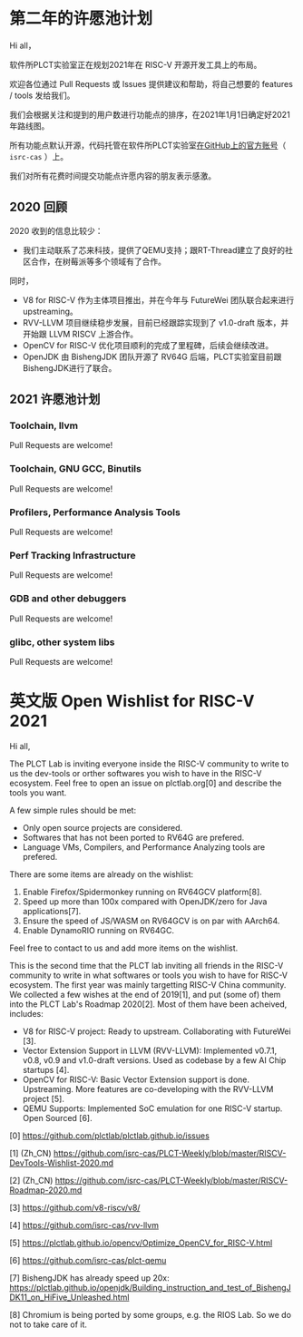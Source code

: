 # 第二年的许愿池计划

Hi all，

软件所PLCT实验室正在规划2021年在 RISC-V 开源开发工具上的布局。

欢迎各位通过 Pull Requests 或 Issues 提供建议和帮助，将自己想要的 features / tools 发给我们。

我们会根据关注和提到的用户数进行功能点的排序，在2021年1月1日确定好2021年路线图。

所有功能点默认开源，代码托管在软件所PLCT实验室[在GitHub上的官方账号](https://github.com/isrc-cas)（ `isrc-cas` ）上。

我们对所有花费时间提交功能点许愿内容的朋友表示感激。

## 2020 回顾

2020 收到的信息比较少：
* 我们主动联系了芯来科技，提供了QEMU支持；跟RT-Thread建立了良好的社区合作，在树莓派等多个领域有了合作。

同时，
* V8 for RISC-V 作为主体项目推出，并在今年与 FutureWei 团队联合起来进行 upstreaming。
* RVV-LLVM 项目继续稳步发展，目前已经跟踪实现到了 v1.0-draft 版本，并开始跟 LLVM RISCV 上游合作。
* OpenCV for RISC-V 优化项目顺利的完成了里程碑，后续会继续改进。
* OpenJDK 由 BishengJDK 团队开源了 RV64G 后端，PLCT实验室目前跟BishengJDK进行了联合。

## 2021 许愿池计划


### Toolchain, llvm

Pull Requests are welcome!

### Toolchain, GNU GCC, Binutils

Pull Requests are welcome!

### Profilers, Performance Analysis Tools

Pull Requests are welcome!

### Perf Tracking Infrastructure

Pull Requests are welcome!

### GDB and other debuggers

Pull Requests are welcome!

### glibc, other system libs

Pull Requests are welcome!

# 英文版 Open Wishlist for RISC-V 2021

Hi all,

The PLCT Lab is inviting everyone inside the RISC-V community to write to us
the dev-tools or orther softwares you wish to have in the RISC-V ecosystem.
Feel free to open an issue on plctlab.org[0] and describe the tools you want.

A few simple rules should be met:
- Only open source projects are considered.
- Softwares that has not been ported to RV64G are prefered.
- Language VMs, Compilers, and Performance Analyzing tools are prefered.

There are some items are already on the wishlist:
1. Enable Firefox/Spidermonkey running on RV64GCV platform[8].
2. Speed up more than 100x compared with OpenJDK/zero for Java applications[7].
3. Ensure the speed of JS/WASM on RV64GCV is on par with AArch64.
4. Enable DynamoRIO running on RV64GC.

Feel free to contact to us and add more items on the wishlist.

This is the second time that the PLCT lab inviting all friends in the RISC-V
community to write in what softwares or tools you wish to have for RISC-V
ecosystem. The first year was mainly targetting RISC-V China community.
We collected a few wishes at the end of 2019[1], and put (some of) them
into the PLCT Lab's Roadmap 2020[2]. Most of them have been acheived, includes:

- V8 for RISC-V project: Ready to upstream. Collaborating with FutureWei [3].
- Vector Extension Support in LLVM (RVV-LLVM): Implemented v0.7.1, v0.8, v0.9
  and v1.0-draft versions. Used as codebase by a few AI Chip startups [4].
- OpenCV for RISC-V: Basic Vector Extension support is done. Upstreaming.
  More features are co-developing with the RVV-LLVM project [5].
- QEMU Supports: Implemented SoC emulation for one RISC-V startup. Open Sourced [6].

[0] https://github.com/plctlab/plctlab.github.io/issues

[1] (Zh_CN) https://github.com/isrc-cas/PLCT-Weekly/blob/master/RISCV-DevTools-Wishlist-2020.md

[2] (Zh_CN) https://github.com/isrc-cas/PLCT-Weekly/blob/master/RISCV-Roadmap-2020.md

[3] https://github.com/v8-riscv/v8/

[4] https://github.com/isrc-cas/rvv-llvm

[5] https://plctlab.github.io/opencv/Optimize_OpenCV_for_RISC-V.html

[6] https://github.com/isrc-cas/plct-qemu

[7] BishengJDK has already speed up 20x: https://plctlab.github.io/openjdk/Building_instruction_and_test_of_BishengJDK11_on_HiFive_Unleashed.html

[8] Chromium is being ported by some groups, e.g. the RIOS Lab. So we do not to take care of it.
